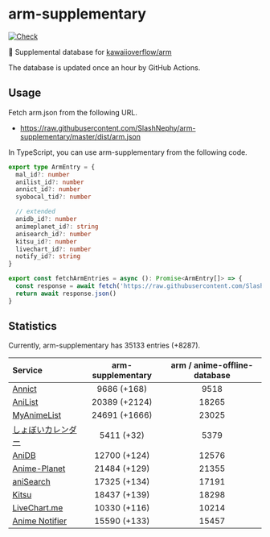 # arm-supplementary

[![Check](https://github.com/SlashNephy/arm-supplementary/actions/workflows/check-node.yml/badge.svg)](https://github.com/SlashNephy/arm-supplementary/actions/workflows/check-node.yml)

💊 Supplemental database for [kawaiioverflow/arm](https://github.com/kawaiioverflow/arm)

The database is updated once an hour by GitHub Actions.

## Usage

Fetch arm.json from the following URL.

- https://raw.githubusercontent.com/SlashNephy/arm-supplementary/master/dist/arm.json

In TypeScript, you can use arm-supplementary from the following code.

```TypeScript
export type ArmEntry = {
  mal_id?: number
  anilist_id?: number
  annict_id?: number
  syobocal_tid?: number

  // extended
  anidb_id?: number
  animeplanet_id?: string
  anisearch_id?: number
  kitsu_id?: number
  livechart_id?: number
  notify_id?: string
}

export const fetchArmEntries = async (): Promise<ArmEntry[]> => {
  const response = await fetch('https://raw.githubusercontent.com/SlashNephy/arm-supplementary/master/dist/arm.json')
  return await response.json()
}
```

## Statistics

Currently, arm-supplementary has 35133 entries (+8287).

| Service                                     | arm-supplementary | arm / anime-offline-database |
| :------------------------------------------ | :---------------: | :--------------------------: |
| [Annict](https://annict.com)                |    9686 (+168)    |             9518             |
| [AniList](https://anilist.co)               |   20389 (+2124)   |            18265             |
| [MyAnimeList](https://myanimelist.net)      |   24691 (+1666)   |            23025             |
| [しょぼいカレンダー](https://cal.syoboi.jp) |    5411 (+32)     |             5379             |
| [AniDB](https://anidb.net)                  |   12700 (+124)    |            12576             |
| [Anime-Planet](https://anime-planet.com)    |   21484 (+129)    |            21355             |
| [aniSearch](https://anisearch.com)          |   17325 (+134)    |            17191             |
| [Kitsu](https://kitsu.io)                   |   18437 (+139)    |            18298             |
| [LiveChart.me](https://livechart.me)        |   10330 (+116)    |            10214             |
| [Anime Notifier](https://notify.moe)        |   15590 (+133)    |            15457             |

